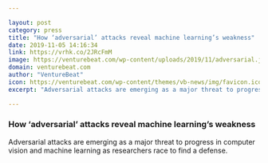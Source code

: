 ```yaml
---

layout: post
category: press
title: "How ‘adversarial’ attacks reveal machine learning’s weakness"
date: 2019-11-05 14:16:34
link: https://vrhk.co/2JRcFmM
image: https://venturebeat.com/wp-content/uploads/2019/11/adversarial.jpg?w=1200&strip=all
domain: venturebeat.com
author: "VentureBeat"
icon: https://venturebeat.com/wp-content/themes/vb-news/img/favicon.ico
excerpt: "Adversarial attacks are emerging as a major threat to progress in computer vision and machine learning as researchers race to find a defense."

---
```


### How ‘adversarial’ attacks reveal machine learning’s weakness

Adversarial attacks are emerging as a major threat to progress in computer vision and machine learning as researchers race to find a defense.